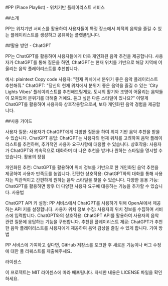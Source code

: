 #PP (Place Playlist) - 위치기반 플레이리스트 서비스

##소개

PP는 위치기반 서비스를 활용하여 사용자들이 특정 장소에서 최적의 음악을 즐길 수 있는 플레이리스트를 생성하고 공유하는 플랫폼입니다.

##활용 방안 - ChatGPT

PP는 ChatGPT를 활용하여 사용자들에게 더욱 개인화된 음악 추천을 제공합니다. 사용자가 ChatGPT를 통해 질문을 하면, ChatGPT는 현재 위치를 기반으로 해당 지역에 어울리는 음악 플레이리스트를 추천합니다.

예시:
plaintext
Copy code
사용자: "현재 위치에서 분위기 좋은 음악 플레이리스트 추천해줘."
ChatGPT: "당신의 현재 위치에서 분위기 좋은 음악을 즐길 수 있는 'City Lights Vibes' 플레이리스트를 추천해드릴게요. 도시의 활기와 조명이 어울리는 음악들이 모여있어 분위기를 더해줄 거에요. 듣고 싶은 다른 스타일이 있나요?"
이렇게 ChatGPT를 활용하여 사용자와 상호작용함으로써, 보다 개인화된 음악 경험을 제공합니다.

##사용 가이드

사용자 질문:
사용자가 ChatGPT에게 다양한 질문을 하여 위치 기반 음악 추천을 받을 수 있습니다.
ChatGPT 응답:
ChatGPT는 사용자의 현재 위치를 고려하여 음악 플레이리스트를 추천하며, 추가적인 사용자 요구사항에 대응할 수 있습니다.
상호작용:
사용자가 ChatGPT와 계속적으로 대화하며 더 나은 추천을 받거나 원하는 스타일을 명시할 수 있습니다.
활용의 장점

개인화된 추천: ChatGPT를 활용하여 위치 정보를 기반으로 한 개인화된 음악 추천을 제공하여 사용자 만족도를 높입니다.
간편한 상호작용: ChatGPT와의 대화를 통해 사용자는 직관적이고 간편하게 원하는 음악 스타일을 찾을 수 있습니다.
다양한 응용 가능: ChatGPT를 활용하면 향후 더 다양한 사용자 요구에 대응하는 기능을 추가할 수 있습니다.
사용법

ChatGPT API 키 설정:
PP 서비스에서 ChatGPT를 사용하기 위해 OpenAI에서 제공하는 API 키를 설정합니다.
사용자 위치 정보 수집:
사용자의 위치 정보를 수집하여 서비스에 입력합니다.
ChatGPT와의 상호작용:
ChatGPT API를 활용하여 사용자의 음악 관련 질문에 응답하는 기능을 구현합니다.
추천된 플레이리스트 제공:
ChatGPT가 추천한 음악 플레이리스트를 사용자에게 제공하여 음악 감상을 즐길 수 있게 합니다.
기여 방법

PP 서비스에 기여하고 싶다면, GitHub 저장소를 포크한 후 새로운 기능이나 버그 수정에 대한 풀 리퀘스트를 제출해주세요.

라이센스

이 프로젝트는 MIT 라이센스에 따라 배포됩니다. 자세한 내용은 LICENSE 파일을 확인하세요.
